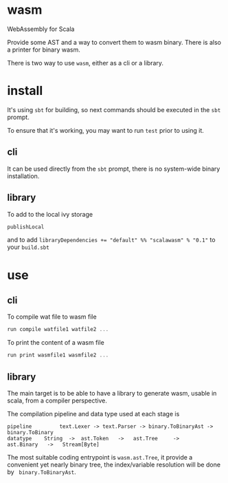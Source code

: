 # wasm
WebAssembly for Scala

Provide some AST and a way to convert them to wasm binary. There is also a printer for binary wasm.

There is two way to use `wasm`, either as a cli or a library.

# install
It's using `sbt` for building, so next commands should be executed in the `sbt` prompt.

To ensure that it's working, you may want to run `test` prior to using it.

## cli
It can be used directly from the `sbt` prompt, there is no system-wide binary installation.

## library
To add to the local ivy storage
```sbt
publishLocal
```
and to add `libraryDependencies += "default" %% "scalawasm" % "0.1"` to your `build.sbt`

# use

## cli
To compile wat file to wasm file
```sbt
run compile watfile1 watfile2 ...
```

To print the content of a wasm file
```sbt
run print wasmfile1 wasmfile2 ...
```

## library
The main target is to be able to have a library to generate wasm, usable in scala, from a compiler perspective.

The compilation pipeline and data type used at each stage is
```
pipeline         text.Lexer -> text.Parser -> binary.ToBinaryAst -> binary.ToBinary
datatype    String  ->  ast.Token   ->   ast.Tree     ->     ast.Binary   ->   Stream[Byte]
```

The most suitable coding entrypoint is `wasm.ast.Tree`, it provide a convenient yet nearly binary tree, the index/variable resolution will be  done by ` binary.ToBinaryAst`.
